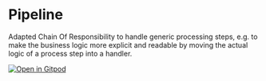 # Pipeline

Adapted Chain Of Responsibility to handle generic processing steps, e.g. to make the business logic more explicit and readable by moving the actual logic of a process step into a handler.

[![Open in Gitpod](https://gitpod.io/button/open-in-gitpod.svg)](https://gitpod.io/#https://github.com/neumannalex/Pipeline)